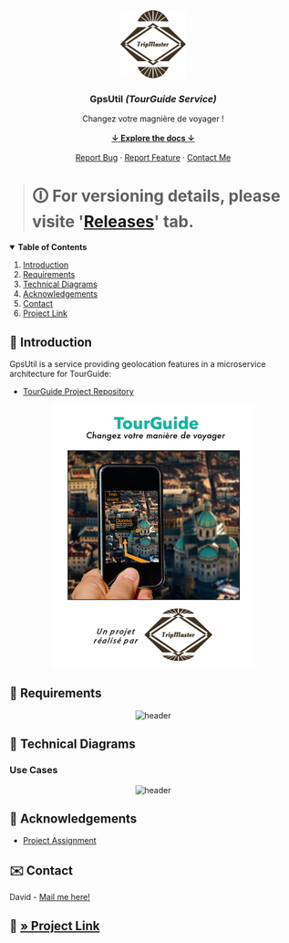 <!-- PROJECT LOGO -->
<br />
<div align="center">
    <img src="src/main/resources/static/logo.png" alt="logo" width="116" height="120" />
    <h3 align="center">GpsUtil <i>(TourGuide Service)</i></h3>
    <p align="center">
        Changez votre magnière de voyager !
        <br />
        <br />
        <a href="#summary"><strong>↓ Explore the docs ↓</strong></a>
        <br />
        <br />
        <a href="https://github.com/s2680854/openclassrooms_8th-project_gpsutil-microservice/issues">Report Bug</a>
        ·
        <a href="https://github.com/s2680854/openclassrooms_8th-project_gpsutil-microservice/issues">Report Feature</a>
        ·
        <a href="mailto:cordial.desk3307@fastmail.com">Contact Me</a>
    </p>
</div>

> # 🛈 For versioning details, please visite '[Releases](https://github.com/s2680854/openclassrooms_8th-project_gpsutil-microservice/releases)' tab.
> 

<!-- TABLE OF CONTENTS -->
<details open="open">
<summary id="summary"><b>Table of Contents</b></summary>
    <ol>
        <li><a href="#introduction">Introduction</a></li>
        <li><a href="#requirements">Requirements</a></li>
        <li><a href="#technicaldiagrams">Technical Diagrams</a></li>
        <li><a href="#acknowledgements">Acknowledgements</a></li>
        <li><a href="#contact">Contact</a></li>
        <li><a href="#project">Project Link</a></li>
    </ol>
</details>

<!-- INTRODUCTION -->
## 📝 Introduction
GpsUtil is a service providing geolocation features in a microservice architecture for TourGuide: 
<p id="acknowledgements"></p>

* [TourGuide Project Repository](https://github.com/s2680854/openclassrooms_8th-project_tourguide-microservice)

<div align="center">
    <img src="src/main/resources/static/header.png" alt="header" />
</div>

<!-- REQUIREMENTS -->
## 📝 Requirements
<p id="requirements"></p>

<div align="center">
    <img src="https://i.postimg.cc/wvsbPvTt/prerequis.jpg" alt="header" />
</div>

<!-- REQUIREMENTS -->
## 📝 Technical Diagrams
<p id="technicaldiagrams"></p>

### Use Cases

<div align="center">
    <img src="https://i.postimg.cc/jd5wHJ84/use-cases.jpg" alt="header" />
</div>

<!-- ACKNOWLEDGEMENTS -->
## 📝 Acknowledgements
<p id="acknowledgements"></p>

* [Project Assignment](https://openclassrooms.com/fr/paths/191/projects/742/assignment)

<!-- CONTACT -->
## ✉️ Contact
<p id="contact"></p>

David - [Mail me here!](mailto:cordial.desk3307@fastmail.com)

## 🔗 [» Project Link](https://github.com/s2680854/openclassrooms_8th-project_gpsutil-microservice)
<p id="project"></p>
